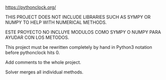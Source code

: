 https://pythonclock.org/

THIS PROJECT DOES NOT INCLUDE LIBRARIES SUCH AS
SYMPY OR NUMPY TO HELP WITH NUMERICAL METHODS.

ESTE PROYECTO NO INCLUYE MODULOS COMO
SYMPY O NUMPY PARA AYUDAR CON LOS METODOS.

This project must be rewritten completely by hand in
Python3 notation before pythonclock hits 0.

Add comments to the whole project.

Solver merges all individual methods.
